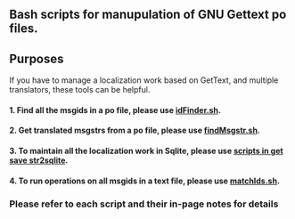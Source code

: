 ## Bash scripts for manupulation of GNU Gettext po files. ##

## Purposes ##
If you have to manage a localization work based on GetText, and multiple translators, these tools can be helpful.
#### 1. Find all the msgids in a po file, please use [idFinder.sh](idFinder/).
#### 2. Get translated msgstrs from a po file, please use [findMsgstr.sh](findMsgstr/).
#### 3. To maintain all the localization work in Sqlite, please use [scripts in get save str2sqlite](get%20save%20str2sqlite/).
#### 4. To run operations on all msgids in a text file, please use [matchIds.sh](matchIds/).


### Please refer to each script and their in-page notes for details #
